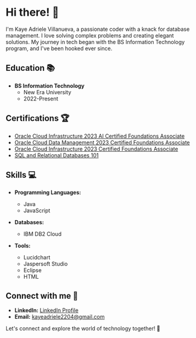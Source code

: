 # Hi there! 👋

I'm Kaye Adriele Villanueva, a passionate coder with a knack for database management. I love solving complex problems and creating elegant solutions. My journey in tech began with the BS Information Technology program, and I've been hooked ever since.

## Education 📚

- **BS Information Technology**
  - New Era University
  - 2022-Present

## Certifications 🏆

- [Oracle Cloud Infrastructure 2023 AI Certified Foundations Associate](https://catalog-education.oracle.com/pls/certview/sharebadge?id=E098736C8CEB07B1F13F7CE6E03B304A121D1F84C56BAB67F8932B75CC68A2FF&fbclid=IwAR3XfPHKijNA6E3XA52fpGvnWPV9lFk06K837Q0erku4iH2QUw3c6kyrR5k)
- [Oracle Cloud Data Management 2023 Certified Foundations Associate](https://catalog-education.oracle.com/pls/certview/sharebadge?id=62729EA18EEC0A755462AF05CEE8B579392B435E1790C751888C23078560D222&fbclid=IwAR0TXECp71OF0E7QMYF_EoH_eprK-qOmw33I7IeOwYa9LTBLrhgeRVvAKXo)
- [Oracle Cloud Infrastructure 2023 Certified Foundations Associate](https://catalog-education.oracle.com/pls/certview/sharebadge?id=B1E0AAFAA0A4584E1ED0563D517FE0D40F825EC171A0E40D64A6EC0079AC8C94&fbclid=IwAR37vUqJLteGVPffsT7SSeNHFnvzLrjGXYwGInypsl3BhUox2GSLrBl63L8)
- [SQL and Relational Databases 101]( https://courses.cognitiveclass.ai/certificates/3d5120de4de7485db18da33e11083e48)

## Skills 💻

- **Programming Languages:**
  - Java
  - JavaScript

- **Databases:**
  - IBM DB2 Cloud

- **Tools:**
  - Lucidchart
  - Jaspersoft Studio
  - Eclipse
  - HTML

## Connect with me 🤝

- **LinkedIn:** [LinkedIn Profile](www.linkedin.com/in/kaye-adriele-villanuvea-166b092a4)
- **Email:** kayeadriele2204@gmail.com

Let's connect and explore the world of technology together! 🚀

